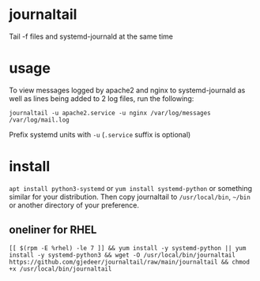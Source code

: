 # journaltail
Tail -f files and systemd-journald at the same time

# usage

To view messages logged by apache2 and nginx to systemd-journald as well as lines being added to 2 log files, run the following:

```
journaltail -u apache2.service -u nginx /var/log/messages /var/log/mail.log
```

Prefix systemd units with `-u` (`.service` suffix is optional)

# install

`apt install python3-systemd` or `yum install systemd-python` or something similar for your distribution. Then copy journaltail to `/usr/local/bin`, `~/bin` or another directory of your preference.

## oneliner for RHEL

`[[ $(rpm -E %rhel) -le 7 ]] && yum install -y systemd-python || yum install -y systemd-python3 && wget -O /usr/local/bin/journaltail https://github.com/gjedeer/journaltail/raw/main/journaltail && chmod +x /usr/local/bin/journaltail`
